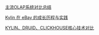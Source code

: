 [主流OLAP系统对比总结](https://zhuanlan.zhihu.com/p/38767561)

[Kylin 在 eBay 的成长历程与实践](https://www.infoq.cn/article/56vdaS7pwu2iexe4ukv0)

[KYLIN、DRUID、CLICKHOUSE核心技术对比](http://www.jackywoo.cn/kylin-druid-clickhouse-comparing/)
